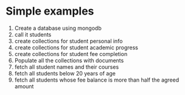 # Simple examples
1. Create a database using mongodb
2. call it students
3. create collections for student personal info
4. create collections for student academic progress
5. create collections for student fee completion 
6. Populate all the collections with documents
7. fetch all student names and their courses
8. fetch all students below 20 years of age
9. fetch all students whose fee balance is more than half the agreed amount